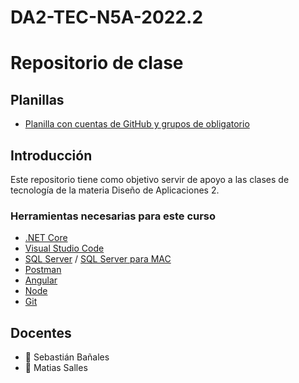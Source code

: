 # DA2-TEC-N5A-2022.2

# Repositorio de clase

## Planillas

- [Planilla con cuentas de GitHub y grupos de obligatorio](https://docs.google.com/spreadsheets/d/1bLGm9OaKtU-h75YThEI3SMGPkhzEKzBQqGd4hjxmsp0/edit?usp=sharing)


## Introducción

Este repositorio tiene como objetivo servir de apoyo a las clases de tecnología de la materia Diseño de Aplicaciones 2.


### Herramientas necesarias para este curso

- [.NET Core](https://dotnet.microsoft.com/download)
- [Visual Studio Code](https://code.visualstudio.com/)
- [SQL Server](https://www.microsoft.com/es-es/sql-server/sql-server-downloads) / [SQL Server para MAC](https://docs.microsoft.com/en-us/sql/linux/quickstart-install-connect-docker?view=sql-server-ver15&pivots=cs1-bash)
- [Postman](https://www.postman.com/)
- [Angular](https://angular.io/)
- [Node](https://nodejs.org/es/)
- [Git](https://git-scm.com/)

## Docentes

- :space_invader: Sebastián Bañales
- :space_invader: Matias Salles
